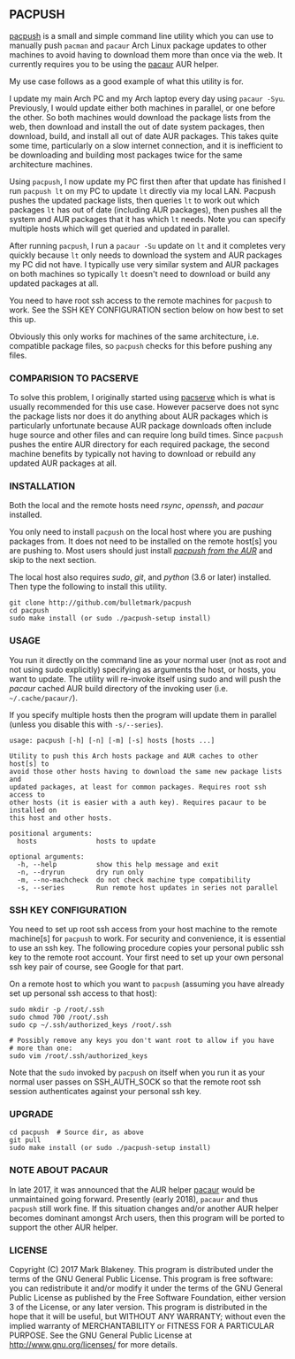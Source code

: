 ## PACPUSH

[pacpush](http://github.com/bulletmark/pacpush) is a small and simple
command line utility which you can use to manually push `pacman` and
`pacaur` Arch Linux package updates to other machines to avoid having to
download them more than once via the web. It currently requires you to
be using the [pacaur](https://aur.archlinux.org/packages/pacaur/) AUR
helper.

My use case follows as a good example of what this utility is for.

I update my main Arch PC and my Arch laptop every day using `pacaur -Syu`.
Previously, I would update either both machines in parallel, or one before the
other. So both machines would download the package lists from the web,
then download and install the out of date system packages, then
download, build, and install all out of date AUR packages. This takes
quite some time, particularly on a slow internet connection, and it is
inefficient to be downloading and building most packages twice for the
same architecture machines.

Using `pacpush`, I now update my PC first then after that update has
finished I run `pacpush lt` on my PC to update `lt` directly via my
local LAN. Pacpush pushes the updated package lists, then queries `lt`
to work out which packages `lt` has out of date (including AUR
packages), then pushes all the system and AUR packages that it has which
`lt` needs. Note you can specify multiple hosts which will get queried
and updated in parallel.

After running `pacpush`, I run a `pacaur -Su` update on `lt` and it
completes very quickly because `lt` only needs to download the system
and AUR packages my PC did not have. I typically use very similar system
and AUR packages on both machines so typically `lt` doesn't need to
download or build any updated packages at all.

You need to have root ssh access to the remote machines for `pacpush` to
work. See the SSH KEY CONFIGURATION section below on how best to set
this up.

Obviously this only works for machines of the same architecture, i.e.
compatible package files, so `pacpush` checks for this before pushing any
files.

### COMPARISION TO PACSERVE

To solve this problem, I originally started using
[pacserve](https://aur.archlinux.org/packages/pacserve/) which is what
is usually recommended for this use case. However pacserve does not sync
the package lists nor does it do anything about AUR packages which is
particularly unfortunate because AUR package downloads often include
huge source and other files and can require long build times. Since
`pacpush` pushes the entire AUR directory for each required package, the
second machine benefits by typically not having to download or rebuild
any updated AUR packages at all.

### INSTALLATION

Both the local and the remote hosts need _rsync_, _openssh_, and
_pacaur_ installed.

You only need to install `pacpush` on the local host where you are
pushing packages from. It does not need to be installed on the remote
host[s] you are pushing to. Most users should just install [_pacpush
from the AUR_](https://aur.archlinux.org/packages/pacpush/) and skip to
the next section.

The local host also requires _sudo_, _git_, and _python_ (3.6 or later)
installed. Then type the following to install this utility.

    git clone http://github.com/bulletmark/pacpush
    cd pacpush
    sudo make install (or sudo ./pacpush-setup install)

### USAGE

You run it directly on the command line as your normal user (not as root
and not using sudo explicitly) specifying as arguments the host, or
hosts, you want to update. The utility will re-invoke itself using sudo
and will push the _pacaur_ cached AUR build directory of the invoking
user (i.e. `~/.cache/pacaur/`).

If you specify multiple hosts then the program will update them in
parallel (unless you disable this with `-s/--series`).

````
usage: pacpush [-h] [-n] [-m] [-s] hosts [hosts ...]

Utility to push this Arch hosts package and AUR caches to other host[s] to
avoid those other hosts having to download the same new package lists and
updated packages, at least for common packages. Requires root ssh access to
other hosts (it is easier with a auth key). Requires pacaur to be installed on
this host and other hosts.

positional arguments:
  hosts               hosts to update

optional arguments:
  -h, --help          show this help message and exit
  -n, --dryrun        dry run only
  -m, --no-machcheck  do not check machine type compatibility
  -s, --series        Run remote host updates in series not parallel
````

### SSH KEY CONFIGURATION

You need to set up root ssh access from your host machine to the remote
machine[s] for `pacpush` to work. For security and convenience, it is
essential to use an ssh key. The following procedure copies your
personal public ssh key to the remote root account. Your first need to set
up your own personal ssh key pair of course, see Google for that part.

On a remote host to which you want to `pacpush` (assuming you have
already set up personal ssh access to that host):

    sudo mkdir -p /root/.ssh
    sudo chmod 700 /root/.ssh
    sudo cp ~/.ssh/authorized_keys /root/.ssh

    # Possibly remove any keys you don't want root to allow if you have
    # more than one:
    sudo vim /root/.ssh/authorized_keys

Note that the `sudo` invoked by `pacpush` on itself when you run it as
your normal user passes on SSH_AUTH_SOCK so that the remote root ssh
session authenticates against your personal ssh key.

### UPGRADE

    cd pacpush  # Source dir, as above
    git pull
    sudo make install (or sudo ./pacpush-setup install)

### NOTE ABOUT PACAUR

In late 2017, it was announced that the AUR helper
[pacaur](https://aur.archlinux.org/packages/pacaur/) would be
unmaintained going forward. Presently (early 2018), `pacaur` and thus
`pacpush` still work fine. If this situation changes and/or another AUR
helper becomes dominant amongst Arch users, then this program will be
ported to support the other AUR helper.

### LICENSE

Copyright (C) 2017 Mark Blakeney. This program is distributed under the
terms of the GNU General Public License.
This program is free software: you can redistribute it and/or modify it
under the terms of the GNU General Public License as published by the
Free Software Foundation, either version 3 of the License, or any later
version.
This program is distributed in the hope that it will be useful, but
WITHOUT ANY WARRANTY; without even the implied warranty of
MERCHANTABILITY or FITNESS FOR A PARTICULAR PURPOSE. See the GNU General
Public License at <http://www.gnu.org/licenses/> for more details.

<!-- vim: se ai syn=markdown: -->
